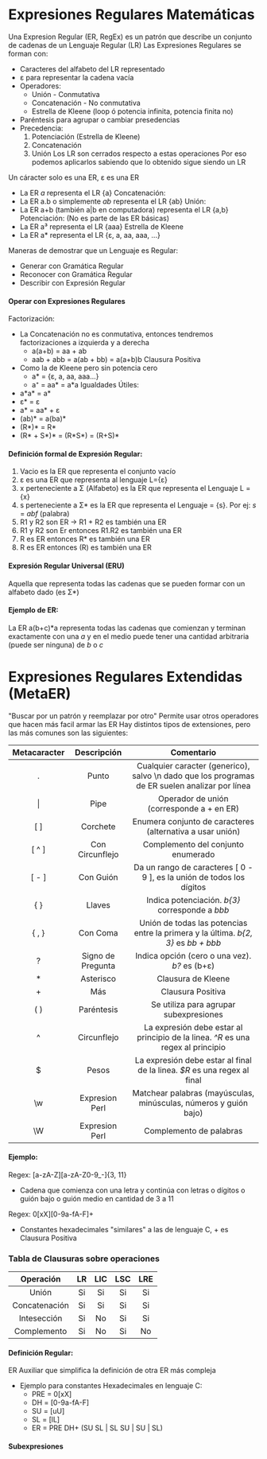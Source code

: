 # Expresiones Regulares Matemáticas
Una Expresion Regular (ER, RegEx) es un patrón que describe un conjunto de cadenas de un Lenguaje Regular (LR)
Las Expresiones Regulares se forman con:
- Caracteres del alfabeto del LR representado
- ε para representar la cadena vacía
- Operadores:
	- Unión - Conmutativa
	- Concatenación - No conmutativa
	- Estrella de Kleene (loop ó potencia infinita, potencia finita no)
- Paréntesis para agrupar o cambiar presedencias
- Precedencia:
	1. Potenciación (Estrella de Kleene)
	2. Concatenación
	3. Unión
	Los LR son cerrados respecto a estas operaciones
	Por eso podemos aplicarlos sabiendo que lo obtenido sigue siendo un LR

Un cáracter solo es una ER, ε es una ER
- La ER *a* representa el LR {a}
Concatenación:
- La ER a.b o simplemente *ab* representa el LR {ab}
Unión:
- La ER a+b (también a|b en computadora) representa el LR {a,b}
Potenciación: (No es parte de las ER básicas)
- La ER a³ representa el LR {aaa}
Estrella de Kleene
- La ER a* representa el LR {ε, a, aa, aaa, ...}

Maneras de demostrar que un Lenguaje es Regular:
- Generar con Gramática Regular
- Reconocer con Gramática Regular
- Describir con Expresión Regular

#### Operar con Expresiones Regulares
Factorización:
- La Concatenación no es conmutativa, entonces tendremos factorizaciones a izquierda y a derecha
	- a(a+b) = aa + ab
	- aab + abb = a(ab + bb) = a(a+b)b
Clausura Positiva
- Como la de Kleene pero sin potencia cero
	- a* = {ε, a, aa, aaa...}
	- a⁺ = aa* = a\*a
Igualdades Útiles:
- a\*a\* = a*
- ε* = ε
- a* = aa* + ε
- (ab)* = a(ba)*
- (R*)* = R*
- (R* + S*)* = (R\*S\*) = (R+S)*

#### Definición formal de Expresión Regular:
1. Vacio es la ER que representa el conjunto vacío
2. ε es una ER que representa al lenguaje L={ε}
3. x perteneciente a Σ (Alfabeto) es la ER que representa el Lenguaje L = {x}
4. s perteneciente a Σ* es la ER que representa el Lenguaje = {s}. Por ej: *s* = *abf* (palabra)
5. R1 y R2 son ER -> R1 + R2 es también una ER
6. R1 y R2 son Er entonces R1.R2 es también una ER
7. R es ER entonces R* es también una ER
8. R es ER entonces (R) es también una ER

#### Expresión Regular Universal (ERU)
Aquella que representa todas las cadenas que se pueden formar con un alfabeto dado (es Σ*)

#### Ejemplo de ER:
La ER a(b+c)\*a representa todas las cadenas que comienzan y terminan exactamente con una *a* y en el medio puede tener una cantidad arbitraria (puede ser ninguna) de *b* o *c*

# Expresiones Regulares Extendidas (MetaER)
"Buscar por un patrón y reemplazar por otro"
Permite usar otros operadores que hacen más facil armar las ER
Hay distintos tipos de extensiones, pero las más comunes son las siguientes:

| Metacaracter |    Descripción    |                                           Comentario                                            |
| :----------: | :---------------: | :---------------------------------------------------------------------------------------------: |
|      .       |       Punto       | Cualquier caracter (generico), salvo \\n dado que los programas de ER suelen analizar por línea |
|      \|      |       Pipe        |                            Operador de unión (corresponde a + en ER)                            |
|     \[ ]     |     Corchete      |                    Enumera conjunto de caracteres (alternativa a usar unión)                    |
|    \[ ^ ]    |  Con Circunflejo  |                               Complemento del conjunto enumerado                                |
|    \[ - ]    |     Con Guión     |             Da un rango de caracteres \[ 0 - 9 ], es la unión de todos los dígitos              |
|     { }      |      Llaves       |                         Indica potenciación. *b{3}* corresponde a *bbb*                         |
|    { , }     |     Con Coma      |       Unión de todas las potencias entre la primera y la última. *b{2, 3}* es *bb + bbb*        |
|      ?       | Signo de Pregunta |                       Indica opción (cero o una vez). *b?* es (b+ε)                       |
|      *       |     Asterisco     |                                       Clausura de Kleene                                        |
|      +       |        Más        |                                        Clausura Positiva                                        |
|     ( )      |    Paréntesis     |                             Se utiliza para agrupar subexpresiones                              |
|      ^       |    Circunflejo    |        La expresión debe estar al principio de la linea. *\^R* es una regex al principio        |
|      $       |       Pesos       |            La expresión debe estar al final de la linea. *\$R* es una regex al final            |
|     \\w      |  Expresion Perl   |                Matchear palabras (mayúsculas, minúsculas, números y guión bajo)                 |
|      \W      |  Expresion Perl   |                                     Complemento de palabras                                     |
#### Ejemplo:
Regex: \[a-zA-Z]\[a-zA-Z0-9_-]{3, 11} 
- Cadena que comienza con una letra y continúa con letras o dígitos o guión bajo o guión medio en cantidad de 3 a 11

Regex: 0\[xX]\[0-9a-fA-F]+
- Constantes hexadecimales "similares" a las de lenguaje C, + es Clausura Positiva

### Tabla de Clausuras sobre operaciones
|   Operación   | LR  | LIC | LSC | LRE |
| :-----------: | :-: | :-: | :-: | :-: |
|     Unión     | Si  | Si  | Si  | Si  |
| Concatenación | Si  | Si  | Si  | Si  |
|  Intesección  | Si  | No  | Si  | Si  |
|  Complemento  | Si  | No  | Si  | No  |
#### Definición Regular:
ER Auxiliar que simplifica la definición de otra ER más compleja
- Ejemplo para constantes Hexadecimales en lenguaje C:
	- PRE = 0\[xX]
	- DH = \[0-9a-fA-F]
	- SU = \[uU]
	- SL = \[lL]
	- ER = PRE DH+ (SU SL | SL SU | SU | SL)
#### Subexpresiones
